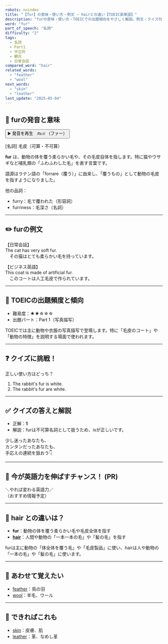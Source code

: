 ```yaml
---
robots: noindex
title: "【fur】の意味・使い方・例文 ― hairとの違い【TOEIC英単語】"
description: "furの意味・使い方・TOEICでの出題傾向をやさしく解説。例文・クイズ付きでhairとの違いもわかりやすく学べます。"
word: "fur"
part_of_speech: "名詞"
difficulty: "2"
tags:
  - 名詞
  - Part1
  - 中立的
  - 観光
  - 日常会話
compared_word: "hair"
related_words:
  - "feather"
  - "wool"
next_words:
  - "skin"
  - "leather"
last_update: "2025-05-04"
---
```


## 🔰 furの発音と意味

<button class="play-audio" onclick="playTTS('fur')">
  <span class="play-audio-main">
    ▶️ 発音を再生　/fɜːr/
  </span>
  <span class="play-audio-sub">
    （ファー）
  </span>
</button>

[名詞] 毛皮（可算・不可算）

**fur** は、動物の体を覆う柔らかい毛や、その毛皮自体を指します。特に猫やウサギなど哺乳類の「ふわふわした毛」を表す言葉です。

語源はラテン語の「forrare（覆う）」に由来し、「覆うもの」として動物の毛皮を指すようになりました。

他の品詞：  
- furry：毛で覆われた（形容詞）
- furriness：毛深さ（名詞）

---

## ✏️ furの例文

【日常会話】  
The cat has very soft fur.  
　その猫はとても柔らかい毛を持っています。

【ビジネス英語】  
This coat is made of artificial fur.  
　このコートは人工毛皮で作られています。

---

## 🎯 TOEICの出題頻度と傾向

- 難易度：★★☆☆☆
- 出題パート：Part 1（写真描写）

TOEICでは主に動物や衣服の写真描写で登場します。特に「毛皮のコート」や「動物の特徴」を説明する場面で使われます。

---

## ❓ クイズに挑戦！

正しい使い方はどっち？

1. The rabbit's fur is white.  
2. The rabbit's fur are white.

---

## ✅ クイズの答えと解説

- 正解：**1**
- 解説：furは不可算名詞として扱うため、isが正しいです。

少し迷ったあなたも、  
カンタンだったあなたも、  
手応えの連続を狙おう👇️

---

## 🚀 今が英語力を伸ばすチャンス！ (PR)

<div class="info-center">
＼やれば変わる英語力／<br>  
（おすすめ情報予定）
</div>

---

## 🤔  hair との違いは？

- **fur**：動物の体を覆う柔らかい毛や毛皮全体を指す
- **[hair](/hair)**：人間や動物の「一本一本の毛」や「髪の毛」を指す

furは主に動物の「体全体を覆う毛」や「毛皮製品」に使い、hairは人や動物の「一本の毛」や「髪の毛」に使います。

---

## 🧩 あわせて覚えたい

- [feather](/feather)：鳥の羽
- [wool](/wool)：羊毛、ウール

---

## 📖 できればこれも

- [skin](/skin)：皮膚、肌
- [leather](/leather)：革、なめし革

<!-- cvid: aid35_bid28 -->
